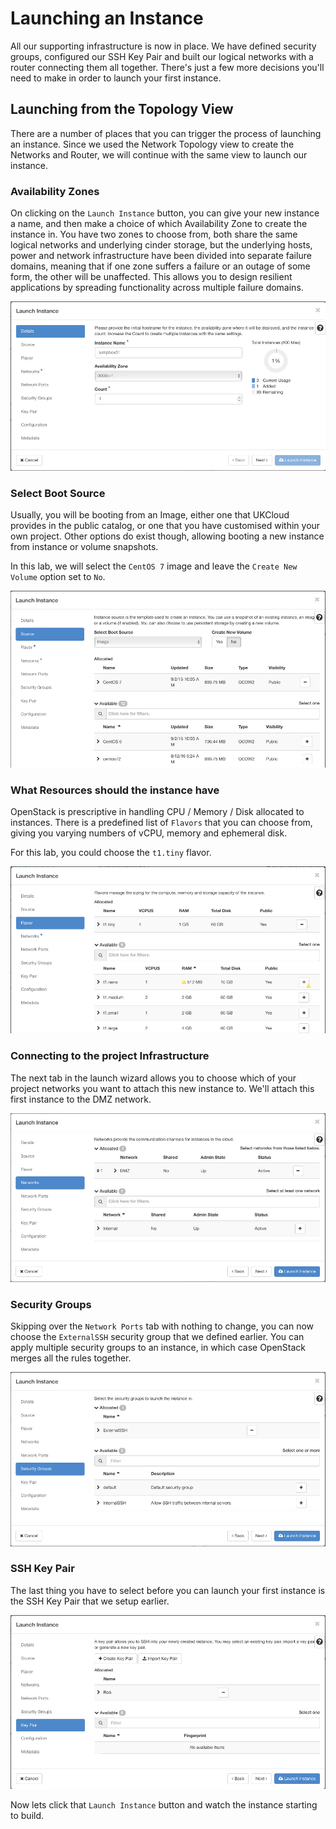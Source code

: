 Launching an Instance
==================
All our supporting infrastructure is now in place. We have defined security groups, configured our SSH Key Pair and built our logical networks with a router connecting them all together. There's just a few more decisions you'll need to make in order to launch your first instance.

## Launching from the Topology View
There are a number of places that you can trigger the process of launching an instance. Since we used the Network Topology view to create the Networks and Router, we will continue with the same view to launch our instance.

### Availability Zones
On clicking on the ```Launch Instance``` button, you can give your new instance a name, and then make a choice of which Availability Zone to create the instance in. You have two zones to choose from, both share the same logical networks and underlying cinder storage, but the underlying hosts, power and network infrastructure have been divided into separate failure domains, meaning that if one zone suffers a failure or an outage of some form, the other will be unaffected. This allows you to design resilient applications by spreading functionality across multiple failure domains.

![Instance Details](../images/launch-instance-details.jpg)

### Select Boot Source
Usually, you will be booting from an Image, either one that UKCloud provides in the public catalog, or one that you have customised within your own project. Other options do exist though, allowing booting a new instance from instance or volume snapshots. 

In this lab, we will select the ```CentOS 7``` image and leave the ```Create New Volume``` option set to ```No```.

![Instance Source](../images/launch-instance-source.jpg)

### What Resources should the instance have
OpenStack is prescriptive in handling CPU / Memory / Disk allocated to instances. There is a predefined list of ```Flavors``` that you can choose from, giving you varying numbers of vCPU, memory and ephemeral disk.

For this lab, you could choose the ```t1.tiny``` flavor.

![Instance Flavor](../images/launch-instance-flavor.jpg)

### Connecting to the project Infrastructure
The next tab in the launch wizard allows you to choose which of your project networks you want to attach this new instance to. We'll attach this first instance to the DMZ network.

![Instance Networks](../images/launch-instance-network.jpg)

### Security Groups
Skipping over the ```Network Ports``` tab with nothing to change, you can now choose the ```ExternalSSH``` security group that we defined earlier. You can apply multiple security groups to an instance, in which case OpenStack merges all the rules together.

![Instance Security Groups](../images/launch-instance-sg.jpg)

### SSH Key Pair
The last thing you have to select before you can launch your first instance is the SSH Key Pair that we setup earlier.

![Instance Key Pair](../images/launch-instance-keypair.jpg)

Now lets click that ```Launch Instance``` button and watch the instance starting to build.